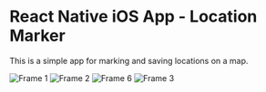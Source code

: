 # React Native iOS App - Location Marker

This is a simple app for marking and saving locations on a map.

![Frame 1](https://github.com/eserinoglu/react-native-ios-location-marker/assets/132064533/26a78d10-9ccb-4882-b542-f6302f4d9b27)
![Frame 2](https://github.com/eserinoglu/react-native-ios-location-marker/assets/132064533/cfacab74-cc28-4280-8933-6a97eea4d808)
![Frame 6](https://github.com/eserinoglu/react-native-ios-location-marker/assets/132064533/b9a84852-cf5a-43d8-9886-4d52b25c4720)
![Frame 3](https://github.com/eserinoglu/react-native-ios-location-marker/assets/132064533/e803fc5c-fca9-4d45-98a1-f3a427ac430b)
